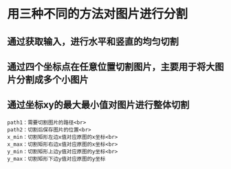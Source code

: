 # 用三种不同的方法对图片进行分割
## 通过获取输入，进行水平和竖直的均匀切割
## 通过四个坐标点在任意位置切割图片，主要用于将大图片分割成多个小图片
## 通过坐标xy的最大最小值对图片进行整体切割<br>
    path1：需要切割图片的路径<br>
    path2：切割后保存图片的位置<br>
    x_min：切割矩形左边x值对应原图的x坐标<br>
    x_max：切割矩形右边x值对应原图的x坐标<br>
    y_min：切割矩形上边y值对应原图的y坐标<br>
    y_max：切割矩形下边y值对应原图的y坐标

